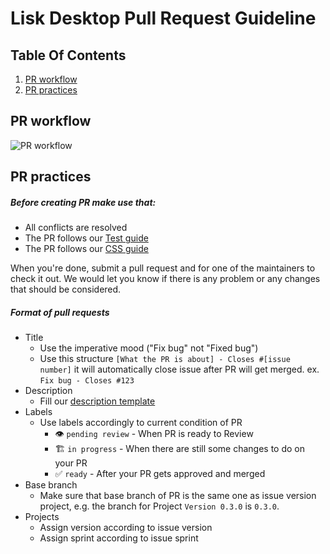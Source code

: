 # Lisk Desktop Pull Request Guideline

## Table Of Contents

1. [PR workflow](#pr-workflow)
1. [PR practices](#pr-practices)

## PR workflow

![PR workflow](./assets/PR-workflow.png?raw=true 'PR workflow')

## PR practices

##### Before creating PR make use that:

- All conflicts are resolved
- The PR follows our [Test guide](/LiskHQ/lisk-desktop/blob/development/docs/TEST_GUIDE.md)
- The PR follows our [CSS guide](/LiskHQ/lisk-desktop/blob/development/docs/CSS_GUIDE.md)

When you're done, submit a pull request and for one of the maintainers to check it out. We would let you know if there is any problem or any changes that should be considered.

##### Format of pull requests

- Title
  - Use the imperative mood ("Fix bug" not "Fixed bug")
  - Use this structure `[What the PR is about] - Closes #[issue number]` it will automatically close issue after PR will get merged.
    ex. `Fix bug - Closes #123`
- Description
  - Fill our [description template](/.github/pull_request_template.md)
- Labels
  - Use labels accordingly to current condition of PR
    - :eye: `pending review` - When PR is ready to Review
    - :building_construction: `in progress` - When there are still some changes to do on your PR
    - :white_check_mark: `ready` - After your PR gets approved and merged
- Base branch
  - Make sure that base branch of PR is the same one as issue version project, e.g. the branch for Project `Version 0.3.0` is `0.3.0`.
- Projects
  - Assign version according to issue version
  - Assign sprint according to issue sprint
